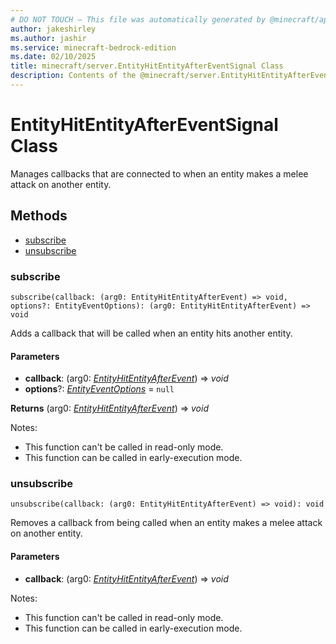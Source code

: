 ```yaml
---
# DO NOT TOUCH — This file was automatically generated by @minecraft/api-docs-generator, to report problems file an issue at https://github.com/Mojang/minecraft-scripting-libraries
author: jakeshirley
ms.author: jashir
ms.service: minecraft-bedrock-edition
ms.date: 02/10/2025
title: minecraft/server.EntityHitEntityAfterEventSignal Class
description: Contents of the @minecraft/server.EntityHitEntityAfterEventSignal class.
---
```

# EntityHitEntityAfterEventSignal Class

Manages callbacks that are connected to when an entity makes a melee attack on another entity.

## Methods
- [subscribe](#subscribe)
- [unsubscribe](#unsubscribe)

### **subscribe**
`
subscribe(callback: (arg0: EntityHitEntityAfterEvent) => void, options?: EntityEventOptions): (arg0: EntityHitEntityAfterEvent) => void
`

Adds a callback that will be called when an entity hits another entity.

#### **Parameters**
- **callback**: (arg0: [*EntityHitEntityAfterEvent*](EntityHitEntityAfterEvent.md)) => *void*
- **options**?: [*EntityEventOptions*](EntityEventOptions.md) = `null`

**Returns** (arg0: [*EntityHitEntityAfterEvent*](EntityHitEntityAfterEvent.md)) => *void*
  
Notes:
- This function can't be called in read-only mode.
- This function can be called in early-execution mode.

### **unsubscribe**
`
unsubscribe(callback: (arg0: EntityHitEntityAfterEvent) => void): void
`

Removes a callback from being called when an entity makes a melee attack on another entity.

#### **Parameters**
- **callback**: (arg0: [*EntityHitEntityAfterEvent*](EntityHitEntityAfterEvent.md)) => *void*
  
Notes:
- This function can't be called in read-only mode.
- This function can be called in early-execution mode.

